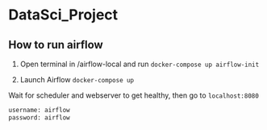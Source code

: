 # DataSci_Project

## How to run airflow
1. Open terminal in /airflow-local and run `docker-compose up airflow-init`

2. Launch Airflow `docker-compose up`

Wait for scheduler and webserver to get healthy, then go to `localhost:8080` 

```python
username: airflow
password: airflow
```

